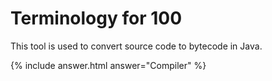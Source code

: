 # Terminology for 100

This tool is used to convert source code to bytecode in Java.

{% include answer.html answer="Compiler" %}
